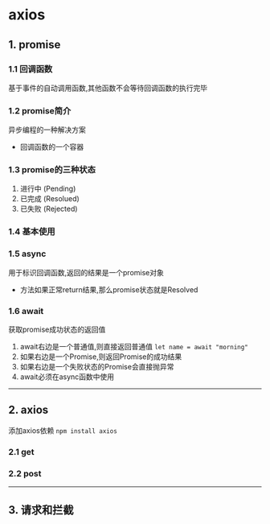 # axios
## 1. promise
### 1.1 回调函数
基于事件的自动调用函数,其他函数不会等待回调函数的执行完毕
### 1.2 promise简介
异步编程的一种解决方案
+ 回调函数的一个容器
### 1.3 promise的三种状态
1. 进行中 (Pending)
2. 已完成 (Resolued)
3. 已失败 (Rejected)
### 1.4 基本使用

### 1.5 async
用于标识回调函数,返回的结果是一个promise对象
+ 方法如果正常return结果,那么promise状态就是Resolved
### 1.6 await
获取promise成功状态的返回值
1. await右边是一个普通值,则直接返回普通值
`let name = await "morning"`
2. 如果右边是一个Promise,则返回Promise的成功结果
3. 如果右边是一个失败状态的Promise会直接抛异常
4. await必须在async函数中使用

***

## 2. axios
添加axios依赖
`npm install axios`
### 2.1 get

### 2.2 post


***

## 3. 请求和拦截
